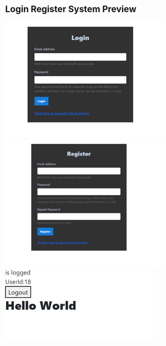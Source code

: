 # Login Register System Preview  
![login](https://github.com/laurentiucozma12/PHP-PDO-Login-Register-System/blob/master/projectPreview/login.png)     
![register](https://github.com/laurentiucozma12/PHP-PDO-Login-Register-System/blob/master/projectPreview/register.png)     
![dashboard](https://github.com/laurentiucozma12/PHP-PDO-Login-Register-System/blob/master/projectPreview/dashboard.png)    
    